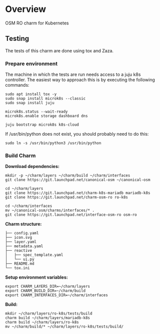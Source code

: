 <!--
Copyright 2020 Canonical Ltd.
Licensed under the Apache License, Version 2.0 (the "License");
you may not use this file except in compliance with the License.
You may obtain a copy of the License at
    http://www.apache.org/licenses/LICENSE-2.0
    Unless required by applicable law or agreed to in writing, software
    distributed under the License is distributed on an "AS IS" BASIS,
    WITHOUT WARRANTIES OR CONDITIONS OF ANY KIND, either express or implied.
    See the License for the specific language governing permissions and
    limitations under the License. -->

# Overview

OSM RO charm for Kubernetes

## Testing

The tests of this charm are done using tox and Zaza.



### Prepare environment

The machine in which the tests are run needs access to a juju k8s controller. The easiest way to approach this is by executing the following commands:

```
sudo apt install tox -y
sudo snap install microk8s --classic
sudo snap install juju

microk8s.status --wait-ready
microk8s.enable storage dashboard dns

juju bootstrap microk8s k8s-cloud
```

If /usr/bin/python does not exist, you should probably need to do this:

```
sudo ln -s /usr/bin/python3 /usr/bin/python
```

### Build Charm

**Download dependencies:**

```
mkdir -p ~/charm/layers ~/charm/build ~/charm/interfaces
git clone https://git.launchpad.net/canonical-osm ~/canonical-osm

cd ~/charm/layers
git clone https://git.launchpad.net/charm-k8s-mariadb mariadb-k8s
git clone https://git.launchpad.net/charm-osm-ro ro-k8s

cd ~/charm/interfaces
mv ~/canonical-osm/charms/interfaces/* .
git clone https://git.launchpad.net/interface-osm-ro osm-ro

```

**Charm structure:**

```
├── config.yaml
├── icon.svg
├── layer.yaml
├── metadata.yaml
├── reactive
│   ├── spec_template.yaml
│   └── ui.py
├── README.md
└── tox.ini
```

**Setup environment variables:**

```
export CHARM_LAYERS_DIR=~/charm/layers
export CHARM_BUILD_DIR=~/charm/build
export CHARM_INTERFACES_DIR=~/charm/interfaces
```

**Build:**

```
mkdir ~/charm/layers/ro-k8s/tests/build
charm build ~/charm/layers/mariadb-k8s
charm build ~/charm/layers/ro-k8s
mv ~/charm/build/* ~/charm/layers/ro-k8s/tests/build/
```
